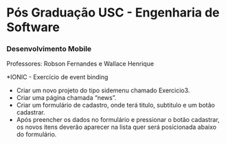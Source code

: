 # Pós Graduação USC - Engenharia de Software
### Desenvolvimento Mobile
Professores: Robson Fernandes e Wallace Henrique

*IONIC - Exercício de event binding 

- Criar um novo projeto do tipo sidemenu chamado Exercicio3.
- Criar uma página chamada “news”.
- Criar um formulário de cadastro, onde terá titulo, subtitulo e um botão cadastrar.
- Após preencher os dados no formulário e pressionar o botão cadastrar, os novos itens deverão aparecer na lista quer será posicionada abaixo do formulário.
